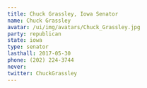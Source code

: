 ```yaml
---
title: Chuck Grassley, Iowa Senator
name: Chuck Grassley
avatar: /ui/img/avatars/Chuck_Grassley.jpg
party: republican
state: iowa
type: senator
lasthall: 2017-05-30
phone: (202) 224-3744
never: 
twitter: ChuckGrassley
---
```

